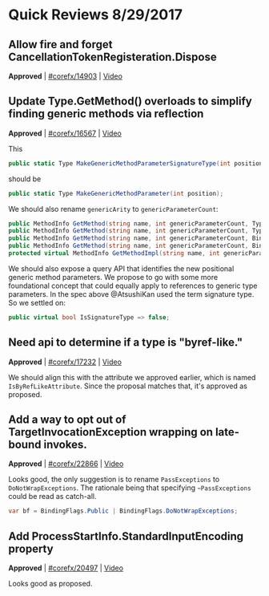 # Quick Reviews 8/29/2017

## Allow fire and forget CancellationTokenRegisteration.Dispose

**Approved** | [#corefx/14903](https://github.com/dotnet/corefx/issues/14903) | [Video](https://www.youtube.com/watch?v=VppFZYG-9cA&t=0h0m0s)

## Update Type.GetMethod() overloads to simplify finding generic methods via reflection

**Approved** | [#corefx/16567](https://github.com/dotnet/corefx/issues/16567#issuecomment-325756004) | [Video](https://www.youtube.com/watch?v=VppFZYG-9cA&t=0h13m18s)

This

```C#
public static Type MakeGenericMethodParameterSignatureType(int position);
```

should be 

```C#
public static Type MakeGenericMethodParameter(int position);
```

We should also rename `genericArity` to `genericParameterCount`:

```C#
public MethodInfo GetMethod(string name, int genericParameterCount, Type[] types)
public MethodInfo GetMethod(string name, int genericParameterCount, Type[] types, ParameterModifier[] modifiers)
public MethodInfo GetMethod(string name, int genericParameterCount, BindingFlags bindingAttr, Binder binder, Type[] types, ParameterModifier[] modifiers);
public MethodInfo GetMethod(string name, int genericParameterCount, BindingFlags bindingAttr, Binder binder, CallingConventions callConvention, Type[] types, ParameterModifier[] modifiers);
protected virtual MethodInfo GetMethodImpl(string name, int genericParameterCount, BindingFlags bindingAttr, Binder binder, CallingConventions callConvention, Type[] types, ParameterModifier[] modifiers) => throw new NotSupported;
```

We should also expose a query API that identifies the new positional generic method parameters. We propose to go with some more foundational concept that could equally apply to references to generic type parameters. In the spec above @AtsushiKan used the term signature type. So we settled on:

```C#
public virtual bool IsSignatureType => false;
```
## Need api to determine if a type is "byref-like."

**Approved** | [#corefx/17232](https://github.com/dotnet/corefx/issues/17232#issuecomment-325756873) | [Video](https://www.youtube.com/watch?v=VppFZYG-9cA&t=1h28m34s)

We should align this with the attribute we approved earlier, which is named `IsByRefLikeAttribute`. Since the proposal matches that, it's approved as proposed.
## Add a way to opt out of TargetInvocationException wrapping on late-bound invokes.

**Approved** | [#corefx/22866](https://github.com/dotnet/corefx/issues/22866#issuecomment-325761139) | [Video](https://www.youtube.com/watch?v=VppFZYG-9cA&t=1h31m46s)

Looks good, the only suggestion is to rename `PassExceptions` to `DoNotWrapExceptions`. The rationale being that specifying `~PassExceptions` could be read as catch-all.

```C#
var bf = BindingFlags.Public | BindingFlags.DoNotWrapExceptions;
```
## Add ProcessStartInfo.StandardInputEncoding property

**Approved** | [#corefx/20497](https://github.com/dotnet/corefx/issues/20497#issuecomment-325762992) | [Video](https://www.youtube.com/watch?v=VppFZYG-9cA&t=1h45m55s)

Looks good as proposed.
